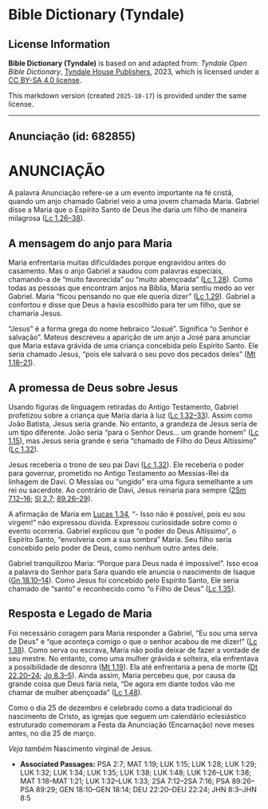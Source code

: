 # Bible Dictionary (Tyndale)

## License Information

**Bible Dictionary (Tyndale)** is based on and adapted from: _Tyndale Open Bible Dictionary_, [Tyndale House Publishers](https://tyndaleopenresources.com/), 2023, which is licensed under a [CC BY-SA 4.0 license](https://creativecommons.org/licenses/by-sa/4.0/legalcode.en).

This markdown version (created `2025-10-17`) is provided under the same license.



--------------------------------

## Anunciação (id: 682855)

ANUNCIAÇÃO
==========

A palavra Anunciação refere\-se a um evento importante na fé cristã, quando um anjo chamado Gabriel veio a uma jovem chamada Maria. Gabriel disse a Maria que o Espírito Santo de Deus lhe daria um filho de maneira milagrosa ([Lc 1\.26–38](https://ref.ly/Luke1:26-Luke1:38)).

A mensagem do anjo para Maria
-----------------------------

Maria enfrentaria muitas dificuldades porque engravidou antes do casamento. Mas o anjo Gabriel a saudou com palavras especiais, chamando\-a de “muito favorecida” ou “muito abençoada” ([Lc 1\.28](https://ref.ly/Luke1:28)). Como todas as pessoas que encontram anjos na Bíblia, Maria sentiu medo ao ver Gabriel. Maria “ficou pensando no que ele queria dizer” ([Lc 1\.29](https://ref.ly/Luke1:29)). Gabriel a confortou e disse que Deus a havia escolhido para ter um filho, que se chamaria Jesus.

“Jesus” é a forma grega do nome hebraico “Josué”. Significa “o Senhor é salvação”. Mateus descreveu a aparição de um anjo a José para anunciar que Maria estava grávida de uma criança concebida pelo Espírito Santo. Ele seria chamado Jesus, “pois ele salvará o seu povo dos pecados deles” ([Mt 1\.18–21](https://ref.ly/Matt1:18-Matt1:21)).

A promessa de Deus sobre Jesus
------------------------------

Usando figuras de linguagem retiradas do Antigo Testamento, Gabriel profetizou sobre a criança que Maria daria à luz ([Lc 1\.32–33](https://ref.ly/Luke1:32-Luke1:33)). Assim como João Batista, Jesus seria grande. No entanto, a grandeza de Jesus seria de um tipo diferente. João seria “para o Senhor Deus... um grande homem” ([Lc 1\.15](https://ref.ly/Luke1:15)), mas Jesus seria grande e seria “chamado de Filho do Deus Altíssimo” ([Lc 1\.32](https://ref.ly/Luke1:32)).

Jesus receberia o trono de seu pai Davi ([Lc 1\.32](https://ref.ly/Luke1:32)). Ele receberia o poder para governar, prometido no Antigo Testamento ao Messias\-Rei da linhagem de Davi. O Messias ou "ungido" era uma figura semelhante a um rei ou sacerdote. Ao contrário de Davi, Jesus reinaria para sempre ([2Sm 7\.12–16](https://ref.ly/2Sam7:12-2Sam7:16); [Sl 2\.7](https://ref.ly/Ps2:7); [89\.26–29](https://ref.ly/Ps89:26-Ps89:29)).

A afirmação de Maria em [Lucas 1\.34](https://ref.ly/Luke1:34), “\- Isso não é possível, pois eu sou virgem!” não expressou dúvida. Expressou curiosidade sobre como o evento ocorreria. Gabriel explicou que “o poder do Deus Altíssimo”, o Espírito Santo, “envolveria com a sua sombra” Maria. Seu filho seria concebido pelo poder de Deus, como nenhum outro antes dele.

Gabriel tranquilizou Maria: “Porque para Deus nada é impossível”. Isso ecoa a palavra do Senhor para Sara quando ele anuncia o nascimento de Isaque ([Gn 18\.10–14](https://ref.ly/Gen18:10-Gen18:14)). Como Jesus foi concebido pelo Espírito Santo, Ele seria chamado de “santo” e reconhecido como “o Filho de Deus” ([Lc 1\.35](https://ref.ly/Luke1:35)).

Resposta e Legado de Maria
--------------------------

Foi necessário coragem para Maria responder a Gabriel, “Eu sou uma serva de Deus” e “que aconteça comigo o que o senhor acabou de me dizer!” ([Lc 1\.38](https://ref.ly/Luke1:38)). Como serva ou escrava, Maria não podia deixar de fazer a vontade de seu mestre. No entanto, como uma mulher grávida e solteira, ela enfrentava a possibilidade de desonra ([Mt 1\.19](https://ref.ly/Matt1:19)). Ela até enfrentaria a pena de morte ([Dt 22\.20–24](https://ref.ly/Deut22:20-Deut22:24); [Jo 8\.3–5](https://ref.ly/John8:3-John8:5)). Ainda assim, Maria percebeu que, por causa da grande coisa que Deus faria nela, “De agora em diante todos vão me chamar de mulher abençoada” ([Lc 1\.48](https://ref.ly/Luke1:48)).

Como o dia 25 de dezembro é celebrado como a data tradicional do nascimento de Cristo, as igrejas que seguem um calendário eclesiástico estruturado comemoram a Festa da Anunciação (Encarnação) nove meses antes, no dia 25 de março.

*Veja também* Nascimento virginal de Jesus.

* **Associated Passages:** PSA 2:7; MAT 1:19; LUK 1:15; LUK 1:28; LUK 1:29; LUK 1:32; LUK 1:34; LUK 1:35; LUK 1:38; LUK 1:48; LUK 1:26–LUK 1:38; MAT 1:18–MAT 1:21; LUK 1:32–LUK 1:33; 2SA 7:12–2SA 7:16; PSA 89:26–PSA 89:29; GEN 18:10–GEN 18:14; DEU 22:20–DEU 22:24; JHN 8:3–JHN 8:5

